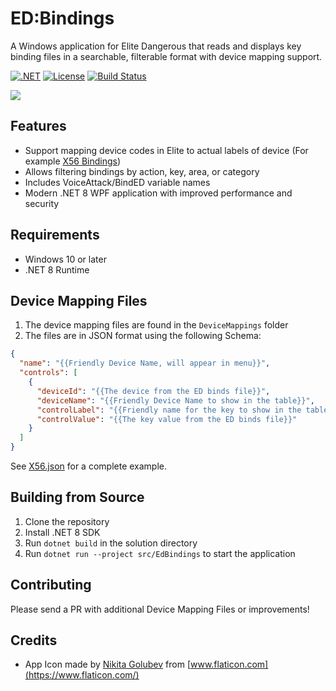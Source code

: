 # ED:Bindings

A Windows application for Elite Dangerous that reads and displays key binding files in a searchable, filterable format with device mapping support.

[![.NET](https://img.shields.io/badge/.NET-8.0-blue)](https://dotnet.microsoft.com/download/dotnet/8.0)
[![License](https://img.shields.io/badge/license-MIT-green.svg)](LICENSE)
[![Build Status](https://img.shields.io/badge/build-passing-brightgreen.svg)](#)

<img src="https://raw.githubusercontent.com/ghorsey/EdBindings/main/assets/edbindings.screenshot.gif">

## Features

* Support mapping device codes in Elite to actual labels of device (For example [X56 Bindings](https://www.edrefcard.info/device/SaitekX56))
* Allows filtering bindings by action, key, area, or category
* Includes VoiceAttack/BindED variable names
* Modern .NET 8 WPF application with improved performance and security

## Requirements

* Windows 10 or later
* .NET 8 Runtime

## Device Mapping Files

1. The device mapping files are found in the `DeviceMappings` folder
2. The files are in JSON format using the following Schema:

```json
{
  "name": "{{Friendly Device Name, will appear in menu}}", 
  "controls": [
    {
      "deviceId": "{{The device from the ED binds file}}",
      "deviceName": "{{Friendly Device Name to show in the table}}",
      "controlLabel": "{{Friendly name for the key to show in the table}}",
      "controlValue": "{{The key value from the ED binds file}}"
    }
  ]
}
```

See [X56.json](https://github.com/ghorsey/EdBindings/blob/main/src/EdBindings/DeviceMappings/X56.json) for a complete example.

## Building from Source

1. Clone the repository
2. Install .NET 8 SDK
3. Run `dotnet build` in the solution directory
4. Run `dotnet run --project src/EdBindings` to start the application

## Contributing

Please send a PR with additional Device Mapping Files or improvements!

## Credits

* App Icon made by [Nikita Golubev](https://www.flaticon.com/authors/nikita-golubev) from [www.flaticon.com](https://www.flaticon.com/)
